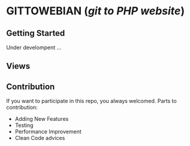 # GITTOWEBIAN (*git to PHP website*)

## Getting Started
Under develompent ...

## Views

## Contribution
If you want to participate in this repo, you always welcomed.
Parts to contribution:
* Adding New Features
* Testing
* Performance Improvement
* Clean Code advices
